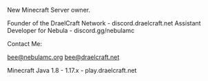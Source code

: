 New Minecraft Server owner.

Founder of the DraelCraft Network -  discord.draelcraft.net
Assistant Developer for Nebula - discord.gg/nebulamc

Contact Me:

bee@nebulamc.org
bee@draelcraft.net

Minecraft Java 1.8 - 1.17.x - play.draelcraft.net
